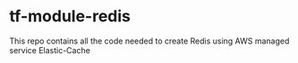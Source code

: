 # tf-module-redis

This repo contains all the code needed to create Redis using AWS managed service Elastic-Cache